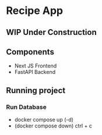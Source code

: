# Recipe App

## WIP Under Construction

## Components
- Next JS Frontend
- FastAPI Backend

## Running project

### Run Database
- docker compose up (-d)
- (docker compose down) ctrl + c 